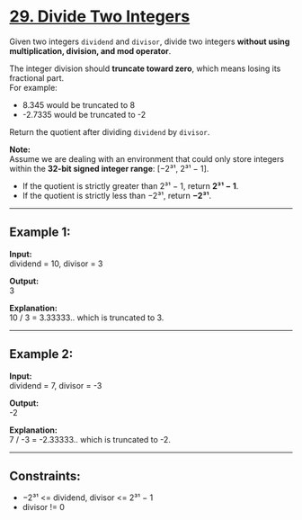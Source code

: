 # [29. Divide Two Integers](https://leetcode.com/problems/divide-two-integers/description/)

Given two integers `dividend` and `divisor`, divide two integers **without using multiplication, division, and mod operator**.

The integer division should **truncate toward zero**, which means losing its fractional part.  
For example:  
- 8.345 would be truncated to 8  
- -2.7335 would be truncated to -2  

Return the quotient after dividing `dividend` by `divisor`.

**Note:**  
Assume we are dealing with an environment that could only store integers within the **32-bit signed integer range**: [−2³¹, 2³¹ − 1].  
- If the quotient is strictly greater than 2³¹ − 1, return **2³¹ − 1**.  
- If the quotient is strictly less than −2³¹, return **−2³¹**.  

---

## Example 1:

**Input:**  
dividend = 10, divisor = 3  

**Output:**  
3  

**Explanation:**  
10 / 3 = 3.33333.. which is truncated to 3.  

---

## Example 2:

**Input:**  
dividend = 7, divisor = -3  

**Output:**  
-2  

**Explanation:**  
7 / -3 = -2.33333.. which is truncated to -2.  

---

## Constraints:

- −2³¹ <= dividend, divisor <= 2³¹ − 1  
- divisor != 0  

